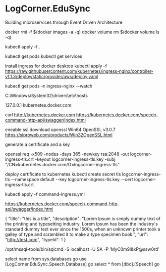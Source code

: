 # LogCorner.EduSync
Building microservices through Event Driven Architecture

docker rmi -f $(docker images -a -q)
docker volume rm $(docker volume ls -q)

kubectl apply -f .

kubectl get pods
 kubectl get services


install ingress for docker desktop
kubectl apply -f https://raw.githubusercontent.com/kubernetes/ingress-nginx/controller-v1.1.3/deploy/static/provider/aws/deploy.yaml

kubectl get pods -n ingress-nginx --watch

C:\Windows\System32\drivers\etc\hosts

127.0.0.1 kubernetes.docker.com

curl http://kubernetes.docker.com
https://kubernetes.docker.com/speech-command-http-api/swagger/index.html


eneable ssl
download openssl
Win64 OpenSSL v3.0.7
https://slproweb.com/products/Win32OpenSSL.html

generate a certificate and a key

openssl req -x509 -nodes -days 365 -newkey rsa:2048 -out logcorner-ingress-tls.crt -keyout logcorner-ingress-tls.key -subj "/CN=kubernetes.docker.com/O=logcorner-ingress-tls"

deploy certificate to kubernetes
kubectl create secret tls logcorner-ingress-tls --namespace default --key logcorner-ingress-tls.key --cert logcorner-ingress-tls.crt

<!-- kubectl create namespace docker-desktop-ingress
kubectl create secret tls logcorner-ingress-tls --namespace docker-desktop-ingress --key logcorner-ingress-tls.key --cert logcorner-ingress-tls.crt -->

kubectl apply -f command-ingress.yml

https://kubernetes.docker.com/speech-command-http-api/swagger/index.html

{
  "title": "this is a title",
  "description": "Lorem Ipsum is simply dummy text of the printing and typesetting industry. Lorem Ipsum has been the industry's standard dummy text ever since the 1500s, when an unknown printer took a galley of type and scrambled it to make a type specimen book.",
  "url": "http://test.com",
  "typeId": 1
}

/opt/mssql-tools/bin/sqlcmd -S localhost -U SA -P 'MyC0m9l&xP@ssw0rd'

select name from sys.databases
go
use [LogCorner.EduSync.Speech.Database]
go
select * from [dbo].[Speech]
go